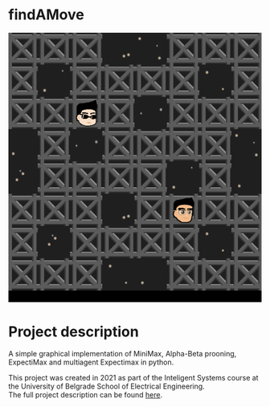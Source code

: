 # findAMove

![Demosntration](minimaxAB_path.gif)

# Project description
A simple graphical implementation of MiniMax, Alpha-Beta prooning, ExpectiMax and multiagent Expectimax in python.

This project was created in 2021 as part of the Inteligent Systems course at the University of Belgrade School of Electrical Engineering.\
The full project description can be found [here](IS_DZ2_2021.pdf).

